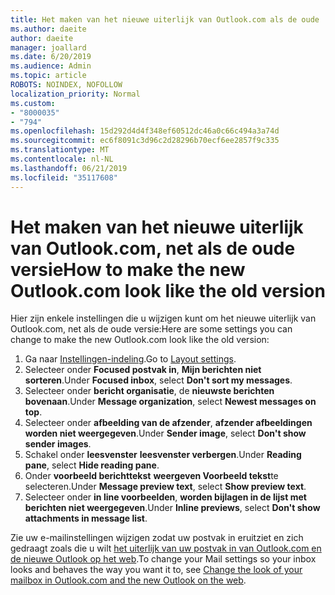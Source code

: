 ```yaml
---
title: Het maken van het nieuwe uiterlijk van Outlook.com als de oude
ms.author: daeite
author: daeite
manager: joallard
ms.date: 6/20/2019
ms.audience: Admin
ms.topic: article
ROBOTS: NOINDEX, NOFOLLOW
localization_priority: Normal
ms.custom:
- "8000035"
- "794"
ms.openlocfilehash: 15d292d4d4f348ef60512dc46a0c66c494a3a74d
ms.sourcegitcommit: ec6f8091c3d96c2d28296b70ecf6ee2857f9c335
ms.translationtype: MT
ms.contentlocale: nl-NL
ms.lasthandoff: 06/21/2019
ms.locfileid: "35117608"
---
```

# <a name="how-to-make-the-new-outlookcom-look-like-the-old-version"></a><span data-ttu-id="93f53-102">Het maken van het nieuwe uiterlijk van Outlook.com, net als de oude versie</span><span class="sxs-lookup"><span data-stu-id="93f53-102">How to make the new Outlook.com look like the old version</span></span>

<span data-ttu-id="93f53-103">Hier zijn enkele instellingen die u wijzigen kunt om het nieuwe uiterlijk van Outlook.com, net als de oude versie:</span><span class="sxs-lookup"><span data-stu-id="93f53-103">Here are some settings you can change to make the new Outlook.com look like the old version:</span></span>

1. <span data-ttu-id="93f53-104">Ga naar [Instellingen-indeling](https://outlook.live.com/mail/options/mail/layout).</span><span class="sxs-lookup"><span data-stu-id="93f53-104">Go to [Layout settings](https://outlook.live.com/mail/options/mail/layout).</span></span>
1. <span data-ttu-id="93f53-105">Selecteer onder **Focused postvak in**, **Mijn berichten niet sorteren**.</span><span class="sxs-lookup"><span data-stu-id="93f53-105">Under **Focused inbox**, select **Don't sort my messages**.</span></span>
1. <span data-ttu-id="93f53-106">Selecteer onder **bericht organisatie**, de **nieuwste berichten bovenaan**.</span><span class="sxs-lookup"><span data-stu-id="93f53-106">Under **Message organization**, select **Newest messages on top**.</span></span>
1. <span data-ttu-id="93f53-107">Selecteer onder **afbeelding van de afzender**, **afzender afbeeldingen worden niet weergegeven**.</span><span class="sxs-lookup"><span data-stu-id="93f53-107">Under **Sender image**, select **Don't show sender images**.</span></span>
1. <span data-ttu-id="93f53-108">Schakel onder **leesvenster** **leesvenster verbergen**.</span><span class="sxs-lookup"><span data-stu-id="93f53-108">Under **Reading pane**, select **Hide reading pane**.</span></span>
1. <span data-ttu-id="93f53-109">Onder **voorbeeld berichttekst** **weergeven Voorbeeld tekst**te selecteren.</span><span class="sxs-lookup"><span data-stu-id="93f53-109">Under **Message preview text**, select **Show preview text**.</span></span>
1. <span data-ttu-id="93f53-110">Selecteer onder **in line voorbeelden**, **worden bijlagen in de lijst met berichten niet weergegeven**.</span><span class="sxs-lookup"><span data-stu-id="93f53-110">Under **Inline previews**, select **Don't show attachments in message list**.</span></span>

<span data-ttu-id="93f53-111">Zie uw e-mailinstellingen wijzigen zodat uw postvak in eruitziet en zich gedraagt zoals die u wilt [het uiterlijk van uw postvak in van Outlook.com en de nieuwe Outlook op het web](https://support.office.com/article/b41c2ecb-f23c-42b3-b7f8-659646d5e58c?wt.mc_id=Office_Outlook_com_Alchemy).</span><span class="sxs-lookup"><span data-stu-id="93f53-111">To change your Mail settings so your inbox looks and behaves the way you want it to, see [Change the look of your mailbox in Outlook.com and the new Outlook on the web](https://support.office.com/article/b41c2ecb-f23c-42b3-b7f8-659646d5e58c?wt.mc_id=Office_Outlook_com_Alchemy).</span></span>